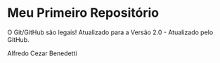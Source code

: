 Meu Primeiro Repositório 
======================== 

O Git/GitHub são legais!
Atualizado para a Versão 2.0 - Atualizado pelo GitHub.

Alfredo Cezar Benedetti
